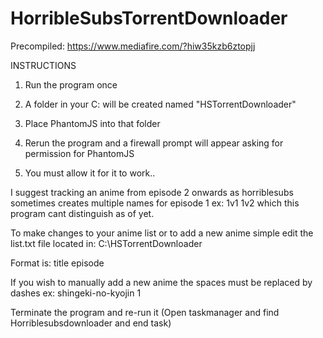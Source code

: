 # HorribleSubsTorrentDownloader

Precompiled: https://www.mediafire.com/?hiw35kzb6ztopjj

INSTRUCTIONS

1. Run the program once

2. A folder in your C: will be created named "HSTorrentDownloader"

3. Place PhantomJS into that folder

4. Rerun the program and a firewall prompt will appear asking for permission for PhantomJS

5. You must allow it for it to work..

I suggest tracking an anime from episode 2 onwards as horriblesubs sometimes creates multiple names for episode 1 ex: 1v1 1v2 which this program cant distinguish as of yet.

To make changes to your anime list or to add a new anime simple edit the list.txt file located in: C:\HSTorrentDownloader

Format is: title episode

If you wish to manually add a new anime the spaces must be replaced by dashes ex: shingeki-no-kyojin 1

Terminate the program and re-run it (Open taskmanager and find Horriblesubsdownloader and end task)

